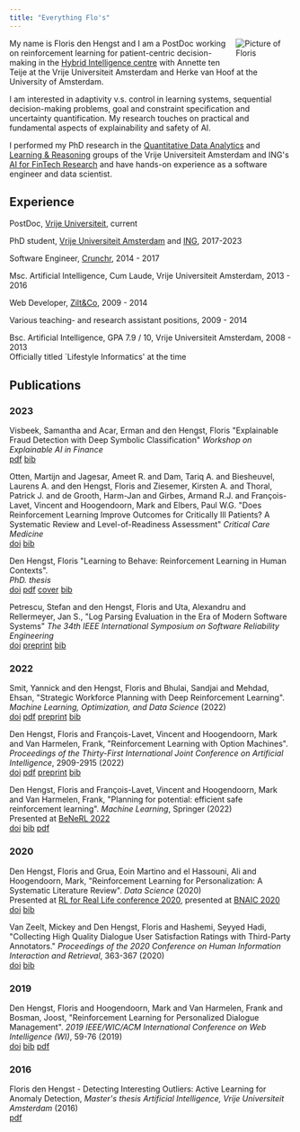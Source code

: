 ```yaml
---
title: "Everything Flo's"
---
```


<img src="/imgs/flopic.jpg" style="max-width:20%;min-width:40px;float:right;padding:0 0 1em 1em;" alt="Picture of Floris" />

My name is Floris den Hengst and I am a PostDoc working on reinforcement
learning for patient-centric decision-making in the [Hybrid Intelligence
centre](https://www.hybrid-intelligence-centre.nl/) with Annette ten Teije at
the Vrije Universiteit Amsterdam and Herke van Hoof at the University of
Amsterdam.

I am interested in adaptivity v.s. control in learning systems, sequential
decision-making problems, goal and constraint specification and uncertainty
quantification. My research touches on practical and fundamental aspects of
explainability and safety of AI.

I performed my PhD research in the [Quantitative Data
Analytics](https://www.qda.cs.vu.nl) and [Learning &
Reasoning](https://lr.cs.vu.nl/) groups of the Vrije Universiteit Amsterdam and
ING's [AI for FinTech Research](https://se.ewi.tudelft.nl/ai4fintech/) and have
hands-on experience as a software engineer and data scientist.


## Experience
PostDoc, [Vrije Universiteit](https://lr.cs.vu.nl/), current

PhD student, [Vrije Universiteit
Amsterdam](https://vu-qda.github.io/projects/constrained-rl-in-regulated-domains/) and [ING](https://icai.ai/ai-for-fintech-lab/), 2017-2023

Software Engineer, [Crunchr](https://www.crunchrapps.com), 2014 - 2017

Msc. Artificial Intelligence, Cum Laude, Vrije Universiteit Amsterdam, 2013 - 2016

Web Developer, [Zilt&Co](https://www.ziltenco.nl), 2009 - 2014

Various teaching- and research assistant positions, 2009 - 2014

Bsc. Artificial Intelligence, GPA 7.9 / 10, Vrije Universiteit Amsterdam, 2008 - 2013   
  Officially titled `Lifestyle Informatics' at the time

## Publications
### 2023
Visbeek, Samantha and Acar, Erman and den Hengst, Floris
"Explainable Fraud Detection with Deep Symbolic Classification"
*Workshop on Explainable AI in Finance*  
[pdf](/publications/xaifin23.pdf) [bib](/publications/xaifin23.bib)

Otten, Martijn and Jagesar, Ameet R. and Dam, Tariq A. and Biesheuvel, Laurens A. and den Hengst, Floris and Ziesemer, Kirsten A. and Thoral, Patrick J. and de Grooth, Harm-Jan and Girbes, Armand R.J. and François-Lavet, Vincent and Hoogendoorn, Mark and Elbers, Paul W.G.
"Does Reinforcement Learning Improve Outcomes for Critically Ill Patients? A Systematic Review and Level-of-Readiness Assessment"
*Critical Care Medicine*  
[doi](https://doi.org/10.1097/CCM.0000000000006100) [bib](/publications/critcare2023.bib)

Den Hengst, Floris
"Learning to Behave: Reinforcement Learning in Human Contexts".  
*PhD. thesis*  
[doi](https://doi.org/10.5463/thesis.390) [pdf](/publications/phdthesis-digital.pdf) [cover](/publications/phdthesis-cover.pdf) [bib](/publications/phdthesis.bib) 

Petrescu, Stefan and den Hengst, Floris and Uta, Alexandru and Rellermeyer, Jan S.,
"Log Parsing Evaluation in the Era of Modern Software Systems"
*The 34th IEEE International Symposium on Software Reliability Engineering*  
[doi](https://doi.org/10.1109/ISSRE59848.2023.00019) [preprint](https://arxiv.org/abs/2308.09003) [bib](/publications/petrescu2023log.bib)

### 2022
Smit, Yannick and den Hengst, Floris and Bhulai, Sandjai and Mehdad, Ehsan,
"Strategic Workforce Planning with Deep Reinforcement Learning".
*Machine Learning, Optimization, and Data Science* (2022)  
[doi](https://doi.org/10.1007/978-3-031-25891-6_9) [pdf](https://link.springer.com/content/pdf/10.1007/978-3-031-25891-6_9.pdf?pdf=inline%20link) [preprint](/publications/Workforce_Planning_with_Deep_Reinforcement_Learning__preprint_.pdf) [bib](/publications/lod22.bib)

Den Hengst, Floris and François-Lavet, Vincent and Hoogendoorn, Mark and Van Harmelen, Frank,
"Reinforcement Learning with Option Machines".
*Proceedings of the Thirty-First International Joint Conference on Artificial Intelligence*, 2909-2915 (2022)  
[doi](https://doi.org/10.24963/ijcai.2022/403) [pdf](https://www.ijcai.org/proceedings/2022/0403.pdf) [preprint](/publications/ijcai22-option-machines.pdf) [bib](/publications/ijcai22.bib)

Den Hengst, Floris and François-Lavet, Vincent and Hoogendoorn, Mark and Van Harmelen, Frank,
"Planning for potential: efficient safe reinforcement learning".
*Machine Learning*, Springer (2022)  
Presented at [BeNeRL 2022](https://rlg.liacs.nl/benerl-2022)  
[doi](https://doi.org/10.1007/s10994-022-06143-6) [bib](/publications/mlj22.bib) [pdf](https://link.springer.com/content/pdf/10.1007/s10994-022-06143-6.pdf)

### 2020
Den Hengst, Floris and Grua, Eoin Martino and el Hassouni, Ali and Hoogendoorn, Mark,
"Reinforcement Learning for Personalization: A Systematic Literature Review".
*Data Science* (2020)  
Presented at [RL for Real Life conference 2020](https://sites.google.com/view/RL4RealLife), presented at [BNAIC 2020](https://bnaic.liacs.leidenuniv.nl/)  
[doi](https://doi.org/10.3233/DS-200028) [bib](/publications/rl4personalization.bib)

Van Zeelt, Mickey and Den Hengst, Floris and Hashemi, Seyyed Hadi,
"Collecting High Quality Dialogue User Satisfaction Ratings with Third-Party Annotators."
*Proceedings of the 2020 Conference on Human Information Interaction and Retrieval*,
363-367 (2020)  
[doi](https://doi.org/10.1145/3343413.3377998) [bib](/publications/van2020collecting.bib) 

### 2019
Den Hengst, Floris and Hoogendoorn, Mark and Van Harmelen, Frank and Bosman, Joost,
"Reinforcement Learning for Personalized Dialogue Management". *2019 IEEE/WIC/ACM International
Conference on Web Intelligence (WI)*, 59-76 (2019)  
[doi](https://doi.org/10.1145/3350546.3352501) [bib](/publications/wi19.bib) [pdf](/publications/wi19.pdf) 

### 2016
Floris den Hengst - Detecting Interesting Outliers: Active Learning for Anomaly Detection,
_Master's thesis Artificial Intelligence, Vrije Universiteit Amsterdam_ (2016)   
[pdf](publications/masterthesis_floris_den_hengst.pdf) 

